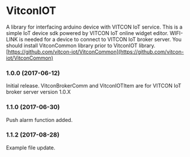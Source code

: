 # VitconIOT
A library for interfacing arduino device with VITCON IoT service.
This is a simple IoT device sdk powered by VITCON IoT online widget editor. WIFI-LINK is needed for a device to connect to VITCON IoT broker server.
You should install VitconCommon library prior to VitconIOT library. [https://github.com/vitcon-iot/VitconCommon](https://github.com/vitcon-iot/VitconCommon)

### 1.0.0 (2017-06-12)
Initial release. VitconBrokerComm and VitconIOTItem are for VITCON IoT broker server version 1.0.X

### 1.1.0 (2017-06-30)
Push alarm function added.

### 1.1.2 (2017-08-28)
Example file update.
